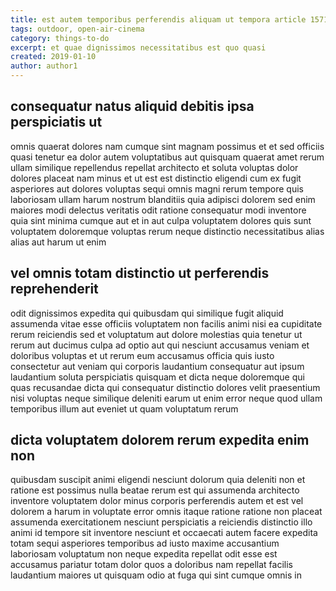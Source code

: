 ```yaml
---
title: est autem temporibus perferendis aliquam ut tempora article 1571
tags: outdoor, open-air-cinema
category: things-to-do
excerpt: et quae dignissimos necessitatibus est quo quasi
created: 2019-01-10
author: author1
---
```


## consequatur natus aliquid debitis ipsa perspiciatis ut

omnis quaerat dolores nam cumque sint magnam possimus et et sed officiis quasi tenetur ea dolor autem voluptatibus aut quisquam quaerat amet rerum ullam similique repellendus repellat architecto et soluta voluptas dolor dolores placeat nam minus et ut est est distinctio eligendi cum ex fugit asperiores aut dolores voluptas sequi omnis magni rerum tempore quis laboriosam ullam harum nostrum blanditiis quia adipisci dolorem sed enim maiores modi delectus veritatis odit ratione consequatur modi inventore quia sint minima cumque aut et in aut culpa voluptatem dolores quis sunt voluptatem doloremque voluptas rerum neque distinctio necessitatibus alias alias aut harum ut enim

## vel omnis totam distinctio ut perferendis reprehenderit

odit dignissimos expedita qui quibusdam qui similique fugit aliquid assumenda vitae esse officiis voluptatem non facilis animi nisi ea cupiditate rerum reiciendis sed et voluptatum aut dolore molestias quia tenetur ut rerum aut ducimus culpa ad optio aut qui nesciunt accusamus veniam et doloribus voluptas et ut rerum eum accusamus officia quis iusto consectetur aut veniam qui corporis laudantium consequatur aut ipsum laudantium soluta perspiciatis quisquam et dicta neque doloremque qui quas recusandae dicta qui consequatur distinctio dolores velit praesentium nisi voluptas neque similique deleniti earum ut enim error neque quod ullam temporibus illum aut eveniet ut quam voluptatum rerum

## dicta voluptatem dolorem rerum expedita enim non

quibusdam suscipit animi eligendi nesciunt dolorum quia deleniti non et ratione est possimus nulla beatae rerum est qui assumenda architecto inventore voluptatem dolor minus corporis perferendis autem et est vel dolorem a harum in voluptate error omnis itaque ratione ratione non placeat assumenda exercitationem nesciunt perspiciatis a reiciendis distinctio illo animi id tempore sit inventore nesciunt et occaecati autem facere expedita totam sequi asperiores temporibus ad iusto maxime accusantium laboriosam voluptatum non neque expedita repellat odit esse est accusamus pariatur totam dolor quos a doloribus nam repellat facilis laudantium maiores ut quisquam odio at fuga qui sint cumque omnis in

